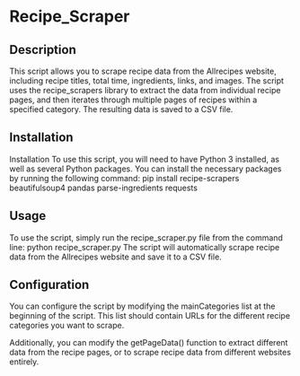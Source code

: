 # Recipe_Scraper

## Description
This script allows you to scrape recipe data from the Allrecipes website, including recipe titles, total time, ingredients, links, and images. The script uses the recipe_scrapers library to extract the data from individual recipe pages, and then iterates through multiple pages of recipes within a specified category. The resulting data is saved to a CSV file.

## Installation
Installation
To use this script, you will need to have Python 3 installed, as well as several Python packages. You can install the necessary packages by running the following command: pip install recipe-scrapers beautifulsoup4 pandas parse-ingredients requests

## Usage
To use the script, simply run the recipe_scraper.py file from the 
command line: python recipe_scraper.py
The script will automatically scrape recipe data from the Allrecipes website and save it to a CSV file.

## Configuration
You can configure the script by modifying the mainCategories list at the beginning of the script. This list should contain URLs for the different recipe categories you want to scrape.

Additionally, you can modify the getPageData() function to extract different data from the recipe pages, or to scrape recipe data from different websites entirely.
